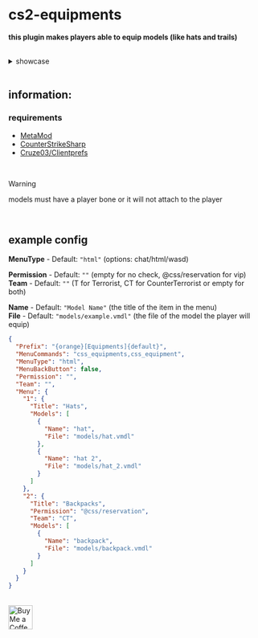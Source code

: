 # cs2-equipments
**this plugin makes players able to equip models (like hats and trails)**

<br>

<details>
	<summary>showcase</summary>
	<img src="https://github.com/exkludera/cs2-equipments/assets/51145038/37b60f6f-e1c3-4257-aee8-4bea23e8735a" width="200"> <br>
	<img src="https://github.com/exkludera/cs2-equipments/assets/51145038/a7eb7832-6c3a-4edb-81cd-a38b3763044d" width="178">
	<img src="https://github.com/exkludera/cs2-equipments/assets/51145038/e5ba25cf-4f31-4379-bbf5-139c00cb6f56" width="200">
</details>

<br>

## information:


### requirements
- [MetaMod](https://github.com/alliedmodders/metamod-source)
- [CounterStrikeSharp](https://github.com/roflmuffin/CounterStrikeSharp)
- [Cruze03/Clientprefs](https://github.com/Cruze03/Clientprefs)

<br>

> [!WARNING]
> models must have a player bone or it will not attach to the player

<br>

## example config

**MenuType** - Default: `"html"` (options: chat/html/wasd) <br>

**Permission** - Default: `""` (empty for no check, @css/reservation for vip) <br>
**Team** - Default: `""` (T for Terrorist, CT for CounterTerrorist or empty for both) <br>

**Name** - Default: `"Model Name"` (the title of the item in the menu) <br>
**File** - Default: `"models/example.vmdl"` (the file of the model the player will equip) <br>

```json
{
  "Prefix": "{orange}[Equipments]{default}",
  "MenuCommands": "css_equipments,css_equipment",
  "MenuType": "html",
  "MenuBackButton": false,
  "Permission": "",
  "Team": "",
  "Menu": {
    "1": {
      "Title": "Hats",
      "Models": [
        {
          "Name": "hat",
          "File": "models/hat.vmdl"
        },
        {
          "Name": "hat 2",
          "File": "models/hat_2.vmdl"
        }
      ]
    },
    "2": {
      "Title": "Backpacks",
      "Permission": "@css/reservation",
      "Team": "CT",
      "Models": [
        {
          "Name": "backpack",
          "File": "models/backpack.vmdl"
        }
      ]
    }
  }
}
```

<br> <a href="https://ko-fi.com/exkludera" target="blank"><img src="https://cdn.ko-fi.com/cdn/kofi5.png" height="48px" alt="Buy Me a Coffee at ko-fi.com"></a>